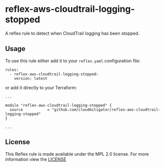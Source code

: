 # reflex-aws-cloudtrail-logging-stopped
A reflex rule to detect when CloudTrail logging has been stopped.

## Usage
To use this rule either add it to your `reflex.yaml` configuration file:  
```
rules:
  - reflex-aws-cloudtrail-logging-stopped:
    version: latest
```

or add it directly to your Terraform:  
```
...

module "reflex-aws-cloudtrail-logging-stopped" {
  source           = "github.com/cloudmitigator/reflex-aws-cloudtrail-logging-stopped"
}

...
```

## License
This Reflex rule is made available under the MPL 2.0 license. For more information view the [LICENSE](https://github.com/cloudmitigator/reflex-aws-cloudtrail-logging-stopped/blob/master/LICENSE) 
